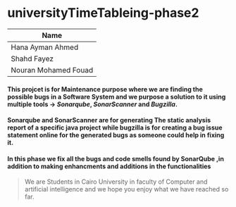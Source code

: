 # universityTimeTableing-phase2
|              Name             |
|-------------------------------|
|        Hana Ayman Ahmed       |
|          Shahd Fayez          |
|     Nouran Mohamed Fouad     |

#### This projcet is for Maintenance purpose where we are finding the possible bugs in a Software System and we purpose a solution to it using multiple tools -> *Sonarqube*, *SonarScanner* and *Bugzilla*.

#### Sonarqube and SonarScanner are for generating The static analysis report of a specific java project while bugzilla is for creating a bug issue statement online for the generated bugs as someone could help in fixing it.

#### In this phase we fix all the bugs and code smells found by SonarQube ,in addition to making enhancments and additions in the functionalities

> We are Students in Cairo University in faculty of Computer and artificial intelligence and we hope you enjoy what we have reached so far.

